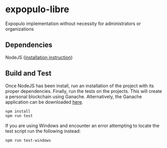 # expopulo-libre
Expopulo implementation without necessity for administrators or organizations
## Dependencies
NodeJS ([installation instruction](https://nodejs.org/en/download/))

## Build and Test
Once NodeJS has been install, run an installation of the project with its proper dependencies. Finally, run the tests on the projects. This will create a personal blockchain using Ganache. Alternatively, the Ganache application can be downloaded [here](https://github.com/trufflesuite/ganache/releases).

```sh
npm install
npm run test
```

If you are using Windows and encounter an error attempting to locate the test script run the following instead:

```sh
npm run test-windows
```
